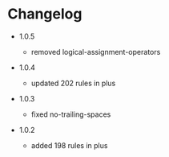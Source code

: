 # Changelog

+ 1.0.5
    - removed logical-assignment-operators

+ 1.0.4
    - updated 202 rules in plus

+ 1.0.3
    - fixed no-trailing-spaces
    
+ 1.0.2
    - added 198 rules in plus